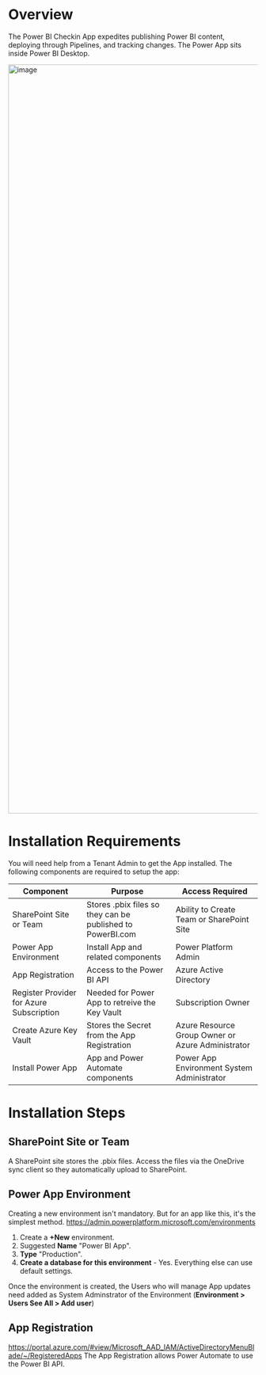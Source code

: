 # Overview
The Power BI Checkin App expedites publishing Power BI content, deploying through Pipelines, and tracking changes. The Power App sits inside Power BI Desktop.

<img width="1514" alt="image" src="https://user-images.githubusercontent.com/105446443/196832639-6f8bd359-9376-44ae-acaa-877018865426.png">

# Installation Requirements
You will need help from a Tenant Admin to get the App installed. The following components are required to setup the app:

| Component | Purpose | Access Required |
|---|---|---|
| SharePoint Site or Team | Stores .pbix files so they can be published to PowerBI.com | Ability to Create Team or SharePoint Site |
| Power App Environment | Install App and related components | Power Platform Admin |
| App Registration | Access to the Power BI API | Azure Active Directory |
| Register Provider for Azure Subscription | Needed for Power App to retreive the Key Vault | Subscription Owner |
| Create Azure Key Vault | Stores the Secret from the App Registration | Azure Resource Group Owner or Azure Administrator |
| Install Power App | App and Power Automate components | Power App Environment System Administrator |

# Installation Steps

## SharePoint Site or Team
A SharePoint site stores the .pbix files. Access the files via the OneDrive sync client so they automatically upload to SharePoint.

## Power App Environment
Creating a new environment isn't mandatory. But for an app like this, it's the simplest method.
https://admin.powerplatform.microsoft.com/environments
1. Create a **+New** environment.
2. Suggested **Name** "Power BI App".
3. **Type** "Production".
4. **Create a database for this environment** - Yes.
Everything else can use default settings.

Once the environment is created, the Users who will manage App updates need added as System Adminstrator of the Environment (**Environment > Users See All > Add user**)

## App Registration
https://portal.azure.com/#view/Microsoft_AAD_IAM/ActiveDirectoryMenuBlade/~/RegisteredApps
The App Registration allows Power Automate to use the Power BI API.


